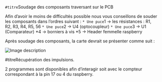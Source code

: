 `#titre`Soudage des composants traversant sur le PCB

Afin d’avoir le moins de difficultés possible nous vous conseillons de souder les composants dans l’ordres suivant :
`* Une puce`1 -> les résistances : R1, R2, R3, R4, R5, 56
`* Une puce`2 -> U4 (optocoupleur)
`* Une puce`3 -> U1 (Comparateur)
*4 -> borniers à vis
*5 -> Header femmelle raspberry

Après soudage des composants, la carte devrait se présenter comme suit : 

![Image description](https://user-images.githubusercontent.com/39769580/76011441-e2f65300-5f14-11ea-81f8-4a562ae1b018.jpeg)


#titreRécupération des impulsions. 

2 programmes sont disponibles afin d’interagir soit avec le compteur correspondant à la pin 17 ou 4 du raspberry. 
